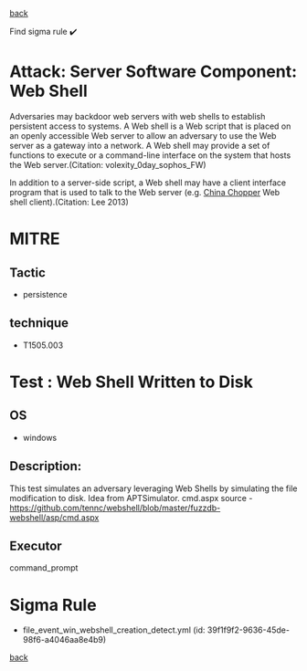 
[back](../index.md)

Find sigma rule :heavy_check_mark: 

# Attack: Server Software Component: Web Shell 

Adversaries may backdoor web servers with web shells to establish persistent access to systems. A Web shell is a Web script that is placed on an openly accessible Web server to allow an adversary to use the Web server as a gateway into a network. A Web shell may provide a set of functions to execute or a command-line interface on the system that hosts the Web server.(Citation: volexity_0day_sophos_FW)

In addition to a server-side script, a Web shell may have a client interface program that is used to talk to the Web server (e.g. [China Chopper](https://attack.mitre.org/software/S0020) Web shell client).(Citation: Lee 2013)

# MITRE
## Tactic
  - persistence


## technique
  - T1505.003


# Test : Web Shell Written to Disk
## OS
  - windows


## Description:
This test simulates an adversary leveraging Web Shells by simulating the file modification to disk.
Idea from APTSimulator.
cmd.aspx source - https://github.com/tennc/webshell/blob/master/fuzzdb-webshell/asp/cmd.aspx


## Executor
command_prompt

# Sigma Rule
 - file_event_win_webshell_creation_detect.yml (id: 39f1f9f2-9636-45de-98f6-a4046aa8e4b9)



[back](../index.md)
